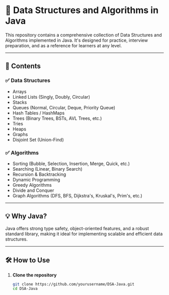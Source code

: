 # 🧠 Data Structures and Algorithms in Java

This repository contains a comprehensive collection of Data Structures and Algorithms implemented in Java. It's designed for practice, interview preparation, and as a reference for learners at any level.

---

## 📁 Contents

### ✅ Data Structures
- Arrays
- Linked Lists (Singly, Doubly, Circular)
- Stacks
- Queues (Normal, Circular, Deque, Priority Queue)
- Hash Tables / HashMaps
- Trees (Binary Trees, BSTs, AVL Trees, etc.)
- Tries
- Heaps
- Graphs
- Disjoint Set (Union-Find)

### ✅ Algorithms
- Sorting (Bubble, Selection, Insertion, Merge, Quick, etc.)
- Searching (Linear, Binary Search)
- Recursion & Backtracking
- Dynamic Programming
- Greedy Algorithms
- Divide and Conquer
- Graph Algorithms (DFS, BFS, Dijkstra's, Kruskal's, Prim's, etc.)

---

## 💡 Why Java?
Java offers strong type safety, object-oriented features, and a robust standard library, making it ideal for implementing scalable and efficient data structures.

---

## 🛠️ How to Use

1. **Clone the repository**
   ```bash
   git clone https://github.com/yourusername/DSA-Java.git
   cd DSA-Java
